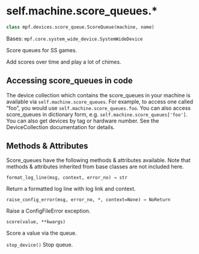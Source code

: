 
# self.machine.score_queues.*

``` python
class mpf.devices.score_queue.ScoreQueue(machine, name)
```

Bases: `mpf.core.system_wide_device.SystemWideDevice`

Score queues for SS games.

Add scores over time and play a lot of chimes.

## Accessing score_queues in code

The device collection which contains the score_queues in your machine is available via `self.machine.score_queues`. For example, to access one called “foo”, you would use `self.machine.score_queues.foo`. You can also access score_queues in dictionary form, e.g. `self.machine.score_queues['foo']`.  You can also get devices by tag or hardware number. See the DeviceCollection documentation for details.

## Methods & Attributes

Score_queues have the following methods & attributes available. Note that methods & attributes inherited from base classes are not included here.

`format_log_line(msg, context, error_no) → str`

Return a formatted log line with log link and context.

`raise_config_error(msg, error_no, *, context=None) → NoReturn`

Raise a ConfigFileError exception.

`score(value, **kwargs)`

Score a value via the queue.

`stop_device()`
Stop queue.
